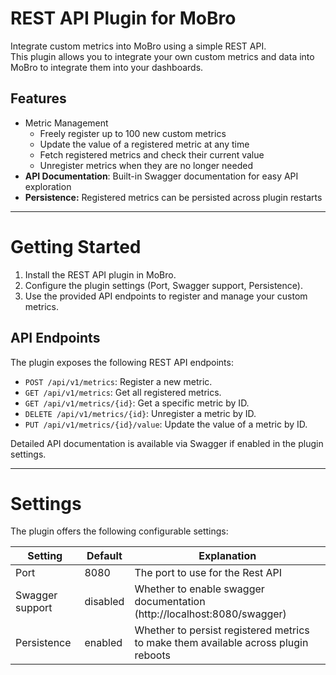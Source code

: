 # REST API Plugin for MoBro

Integrate custom metrics into MoBro using a simple REST API.  
This plugin allows you to integrate your own custom metrics and data into MoBro to integrate them into your dashboards.

## Features

* Metric Management
    * Freely register up to 100 new custom metrics
    * Update the value of a registered metric at any time
    * Fetch registered metrics and check their current value
    * Unregister metrics when they are no longer needed
* **API Documentation**: Built-in Swagger documentation for easy API exploration
* **Persistence:** Registered metrics can be persisted across plugin restarts

---

# Getting Started

1. Install the REST API plugin in MoBro.
2. Configure the plugin settings (Port, Swagger support, Persistence).
3. Use the provided API endpoints to register and manage your custom metrics.

## API Endpoints

The plugin exposes the following REST API endpoints:

* `POST /api/v1/metrics`: Register a new metric.
* `GET /api/v1/metrics`: Get all registered metrics.
* `GET /api/v1/metrics/{id}`: Get a specific metric by ID.
* `DELETE /api/v1/metrics/{id}`: Unregister a metric by ID.
* `PUT /api/v1/metrics/{id}/value`: Update the value of a metric by ID.

Detailed API documentation is available via Swagger if enabled in the plugin settings.

---

# Settings

The plugin offers the following configurable settings:

| Setting         | Default  | Explanation                                                                        |
|-----------------|----------|------------------------------------------------------------------------------------|
| Port            | 8080     | The port to use for the Rest API                                                   |
| Swagger support | disabled | Whether to enable swagger documentation (http://localhost:8080/swagger)            |
| Persistence     | enabled  | Whether to persist registered metrics to make them available across plugin reboots |
